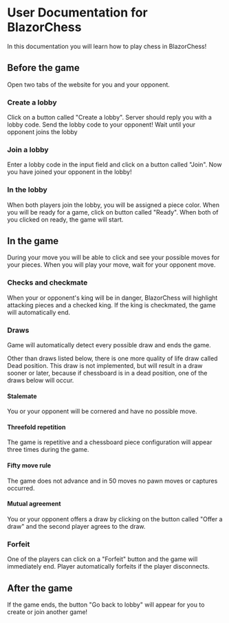 # User Documentation for BlazorChess

In this documentation you will learn how to play chess in BlazorChess!

## Before the game

Open two tabs of the website for you and your opponent.

### Create a lobby

Click on a button called "Create a lobby". Server should reply you with a lobby code. Send the lobby code to your opponent! Wait until your opponent joins the lobby

### Join a lobby

Enter a lobby code in the input field and click on a button called "Join". Now you have joined your opponent in the lobby!

### In the lobby

When both players join the lobby, you will be assigned a piece color. When you will be ready for a game, click on button called "Ready". When both of you clicked on ready, the game will start.

## In the game

During your move you will be able to click and see your possible moves for your pieces. When you will play your move, wait for your opponent move.

### Checks and checkmate

When your or opponent's king will be in danger, BlazorChess will highlight attacking pieces and a checked king. If the king is checkmated, the game will automatically end.

### Draws

Game will automatically detect every possible draw and ends the game.

Other than draws listed below, there is one more quality of life draw called Dead position. This draw is not implemented, but will result in a draw sooner or later, because if chessboard is in a dead position, one of the draws below will occur.

#### Stalemate

You or your opponent will be cornered and have no possible move.

#### Threefold repetition

The game is repetitive and a chessboard piece configuration will appear three times during the game.

#### Fifty move rule

The game does not advance and in 50 moves no pawn moves or captures occurred.

#### Mutual agreement

You or your opponent offers a draw by clicking on the button called "Offer a draw" and the second player agrees to the draw.

### Forfeit

One of the players can click on a "Forfeit" button and the game will immediately end. Player automatically forfeits if the player disconnects.

## After the game

If the game ends, the button "Go back to lobby" will appear for you to create or join another game!
